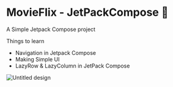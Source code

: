# MovieFlix - JetPackCompose 🚀
A Simple Jetpack Compose project

Things to learn
- Navigation in Jetpack Compose
- Making Simple UI
- LazyRow & LazyColumn in JetPack Compose

![Untitled design](https://user-images.githubusercontent.com/62713586/174235339-593963d3-df03-4043-a447-967e2afec220.png)
